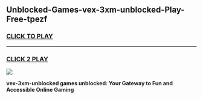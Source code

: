 
## Unblocked-Games-vex-3xm-unblocked-Play-Free-tpezf
<h3>
<a href="https://premium76.site?title=vex-3xm-unblocked&ref=19M">CLICK TO PLAY</a></h3>
<hr>

<h3>
<a href="https://premium76.site?title=vex-3xm-unblocked&ref=19M">CLICK 2 PLAY</a>
  
</h3>

<a href="https://premium76.site?title=vex-3xm-unblocked&ref=19M"><img src="https://clearcache.store/games.png"></a>


**vex-3xm-unblocked games unblocked: Your Gateway to Fun and Accessible Online Gaming**

